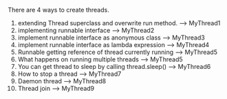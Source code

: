 There are 4 ways to create threads.

1) extending Thread superclass and overwrite run method. --> MyThread1
2) implementing runnable interface --> MyThread2
3) implement runnable interface as anonymous class --> MyThread3
4) implement runnable interface as lambda expression --> MyThread4
5) Runnable getting reference of thread currently running --> MyThread5
6) What happens on running multiple threads --> MyThread5
7) You can get thread to sleep by calling thread.sleep() --> MyThread6
8) How to stop a thread --> MyThread7
9) Daemon thread --> MyThread8
10) Thread join --> MyThread9